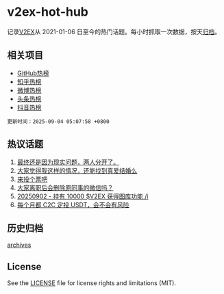 # v2ex-hot-hub

 记录[V2EX](https://www.v2ex.com/)从 2021-01-06 日至今的热门话题。每小时抓取一次数据，按天[归档](archives)。
 
 ## 相关项目

- [GitHub热榜](https://github.com/snaildev/github-hot-hub)
- [知乎热榜](https://github.com/snaildev/zhihu-hot-hub)
- [微博热榜](https://github.com/snaildev/weibo-hot-hub)
- [头条热榜](https://github.com/snaildev/toutiao-hot-hub)
- [抖音热榜](https://github.com/snaildev/douyin-hot-hub)


 `更新时间：2025-09-04 05:07:58 +0800`

## 热议话题

1. [最终还是因为现实问题，两人分开了。](https://www.v2ex.com/t/1156743)
1. [大家觉得我这样的情况，还能找到真爱结婚么](https://www.v2ex.com/t/1156760)
1. [来投个票吧](https://www.v2ex.com/t/1156704)
1. [大家离职后会删除原同事的微信吗？](https://www.v2ex.com/t/1156780)
1. [20250902 - 持有 10000 $V2EX 获得图库功能 /i](https://www.v2ex.com/t/1156703)
1. [每个月都 C2C 定投 USDT，会不会有风险](https://www.v2ex.com/t/1156731)

## 历史归档

[archives](archives)

## License

See the [LICENSE](LICENSE) file for license rights and limitations (MIT).
